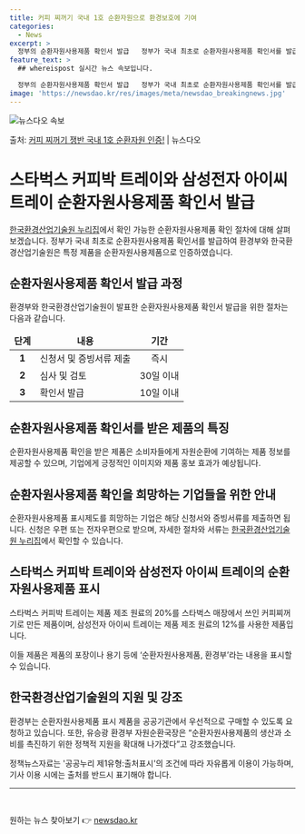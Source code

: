 ```yaml
---
title: 커피 찌꺼기 국내 1호 순환자원으로 환경보호에 기여
categories:
  - News
excerpt: >
  정부의 순환자원사용제품 확인서 발급   정부가 국내 최초로 순환자원사용제품 확인서를 발급합니다. 환경부와 한…
feature_text: >
  ## whereispost 실시간 뉴스 속보입니다.

  정부의 순환자원사용제품 확인서 발급   정부가 국내 최초로 순환자원사용제품 확인서를 발급합니다. 환경부와 한…
image: 'https://newsdao.kr/res/images/meta/newsdao_breakingnews.jpg'
---
```


![뉴스다오 속보](https://newsdao.kr/res/images/meta/newsdao_breakingnews.jpg)

<p>출처: <a href="https://newsdao.kr/4033" rel="dofollow">커피 찌꺼기 쟁반 국내 1호 순환자원 인증!</a> | 뉴스다오</p>

<h1>스타벅스 커피박 트레이와 삼성전자 아이씨 트레이 순환자원사용제품 확인서 발급</h1>

<p data-ke-size="size16"><a href="http://www.keiti.re.kr">한국환경산업기술원 누리집</a>에서 확인 가능한 순환자원사용제품 확인 절차에 대해 살펴보겠습니다. 정부가 국내 최초로 순환자원사용제품 확인서를 발급하여 환경부와 한국환경산업기술원은 특정 제품을 순환자원사용제품으로 인증하였습니다.</p>

<h2 data-ke-size="size26">순환자원사용제품 확인서 발급 과정</h2>

<p data-ke-size="size16">환경부와 한국환경산업기술원이 발표한 순환자원사용제품 확인서 발급을 위한 절차는 다음과 같습니다.</p>

<table>
    <thead>
        <tr>
            <td style="text-align: center; height: 17px;"><b>단계</b></td>
            <td style="text-align: center; height: 17px;"><b>내용</b></td>
            <td style="text-align: center; height: 17px;"><b>기간</b></td>
        </tr>
    </thead>
    <tbody>
        <tr>
            <td style="text-align: center; height: 17px;"><b>1</b></td>
            <td>신청서 및 증빙서류 제출</td>
            <td style="text-align: center;">즉시</td>
        </tr>
        <tr>
            <td style="text-align: center; height: 17px;"><b>2</b></td>
            <td>심사 및 검토</td>
            <td style="text-align: center;">30일 이내</td>
        </tr>
        <tr>
            <td style="text-align: center; height: 17px;"><b>3</b></td>
            <td>확인서 발급</td>
            <td style="text-align: center;">10일 이내</td>
        </tr>
    </tbody>
</table>

<h2 data-ke-size="size26">순환자원사용제품 확인서를 받은 제품의 특징</h2>

<p data-ke-size="size16">순환자원사용제품 확인을 받은 제품은 소비자들에게 자원순환에 기여하는 제품 정보를 제공할 수 있으며, 기업에게 긍정적인 이미지와 제품 홍보 효과가 예상됩니다.</p>

<h2 data-ke-size="size26">순환자원사용제품 확인을 희망하는 기업들을 위한 안내</h2>

<p data-ke-size="size16">순환자원사용제품 표시제도를 희망하는 기업은 해당 신청서와 증빙서류를 제출하면 됩니다. 신청은 우편 또는 전자우편으로 받으며, 자세한 절차와 서류는 <a href="http://www.keiti.re.kr">한국환경산업기술원 누리집</a>에서 확인할 수 있습니다.</p>

<h2 data-ke-size="size26">스타벅스 커피박 트레이와 삼성전자 아이씨 트레이의 순환자원사용제품 표시</h2>

<p data-ke-size="size16">스타벅스 커피박 트레이는 제품 제조 원료의 20%를 스타벅스 매장에서 쓰인 커피찌꺼기로 만든 제품이며, 삼성전자 아이씨 트레이는 제품 제조 원료의 12%를 사용한 제품입니다.</p>

<p data-ke-size="size16">이들 제품은 제품의 포장이나 용기 등에 ‘순환자원사용제품, 환경부’라는 내용을 표시할 수 있습니다.</p>

<h2 data-ke-size="size26">한국환경산업기술원의 지원 및 강조</h2>

<p data-ke-size="size16">환경부는 순환자원사용제품 표시 제품을 공공기관에서 우선적으로 구매할 수 있도록 요청하고 있습니다. 또한, 유승광 환경부 자원순환국장은 “순환자원사용제품의 생산과 소비를 촉진하기 위한 정책적 지원을 확대해 나가겠다”고 강조했습니다.</p>

<p data-ke-size="size16">정책뉴스자료는 '공공누리 제1유형:출처표시'의 조건에 따라 자유롭게 이용이 가능하며, 기사 이용 시에는 출처를 반드시 표기해야 합니다.</p>

<hr>

<p data-ke-size="size16">&nbsp;</p> 

원하는 뉴스 찾아보기 👉 <a href="https://newsdao.kr" rel="dofollow">newsdao.kr</a>


